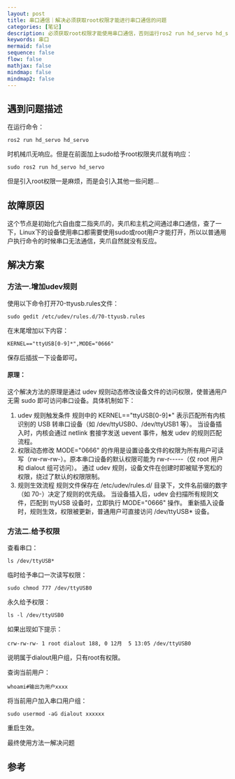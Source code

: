 ```yaml
---
layout: post
title: 串口通信｜解决必须获取root权限才能进行串口通信的问题
categories: [笔记]
description: 必须获取root权限才能使用串口通信，否则运行ros2 run hd_servo hd_servo命令时机械爪无响应
keywords: 串口
mermaid: false
sequence: false
flow: false
mathjax: false
mindmap: false
mindmap2: false
---
```


## 遇到问题描述

在运行命令：
```objc
ros2 run hd_servo hd_servo
```
时机械爪无响应。但是在前面加上sudo给予root权限夹爪就有响应：
```objc
sudo ros2 run hd_servo hd_servo
```
但是引入root权限一是麻烦，而是会引入其他一些问题...

## 故障原因
这个节点是初始化六自由度二指夹爪的，夹爪和主机之间通过串口通信，查了一下，Linux下的设备使用串口都需要使用sudo或root用户才能打开，所以以普通用户执行命令的时候串口无法通信，夹爪自然就没有反应。

## 解决方案

### 方法一.增加udev规则
使用以下命令打开70-ttyusb.rules文件：
```objc
sudo gedit /etc/udev/rules.d/70-ttyusb.rules
```
在末尾增加以下内容：
```objc
KERNEL=="ttyUSB[0-9]*",MODE="0666"
```
保存后插拔一下设备即可。

#### 原理：

这个解决方法的原理是通过 ​udev 规则动态修改设备文件的访问权限，使普通用户无需 sudo 即可访问串口设备。具体机制如下：

1. ​udev 规则触发条件
规则中的 KERNEL=="ttyUSB[0-9]*" 表示匹配所有内核识别的 USB 转串口设备（如 /dev/ttyUSB0、/dev/ttyUSB1 等）。
当设备插入时，内核会通过 netlink 套接字发送 uevent 事件，触发 udev 的规则匹配流程。
2. ​权限动态修改
MODE="0666" 的作用是设置设备文件的权限为 ​所有用户可读写​（rw-rw-rw-）。原本串口设备的默认权限可能为 rw-r-----（仅 root 用户和 dialout 组可访问）。
通过 udev 规则，设备文件在创建时即被赋予宽松的权限，绕过了默认的权限限制。
3. ​规则生效流程
规则文件保存在 /etc/udev/rules.d/ 目录下，文件名前缀的数字（如 70-）决定了规则的优先级。
当设备插入后，udev 会扫描所有规则文件，匹配到 ttyUSB 设备时，立即执行 MODE="0666" 操作。
重新插入设备时，规则生效，权限被更新，普通用户可直接访问 /dev/ttyUSB* 设备。

### 方法二.给予权限

查看串口：
```objc
ls /dev/ttyUSB*
```
临时给予串口一次读写权限：

```objc
sudo chmod 777 /dev/ttyUSB0
```

永久给予权限：

```objc
ls -l /dev/ttyUSB0
```
如果出现如下提示：
```objc
crw-rw-rw- 1 root dialout 188, 0 12月  5 13:05 /dev/ttyUSB0
```
说明属于dialout用户组，只有root有权限。

查询当前用户：

```objc
whoami#输出为用户xxxx
```
将当前用户加入串口用户组：
```objc
sudo usermod -aG dialout xxxxxx
```
重启生效。

最终使用方法一解决问题
## 参考


